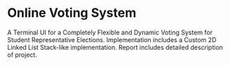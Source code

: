 # Online Voting System
A Terminal UI for a Completely Flexible and Dynamic Voting System for Student Representative Elections.
Implementation includes a Custom 2D Linked List Stack-like implementation.
Report includes detailed description of project.
